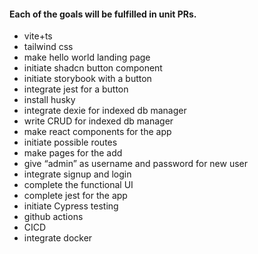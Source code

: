 #### Each of the goals will be fulfilled in unit PRs.

- vite+ts
- tailwind css
- make hello world landing page
- initiate shadcn button component
- initiate storybook with a button
- integrate jest for a button
- install husky
- integrate dexie for indexed db manager
- write CRUD for indexed db manager
- make react components for the app
- initiate possible routes
- make pages for the add
- give “admin” as username and password for new user
- integrate signup and login
- complete the functional UI
- complete jest for the app
- initiate Cypress testing
- github actions
- CICD
- integrate docker

